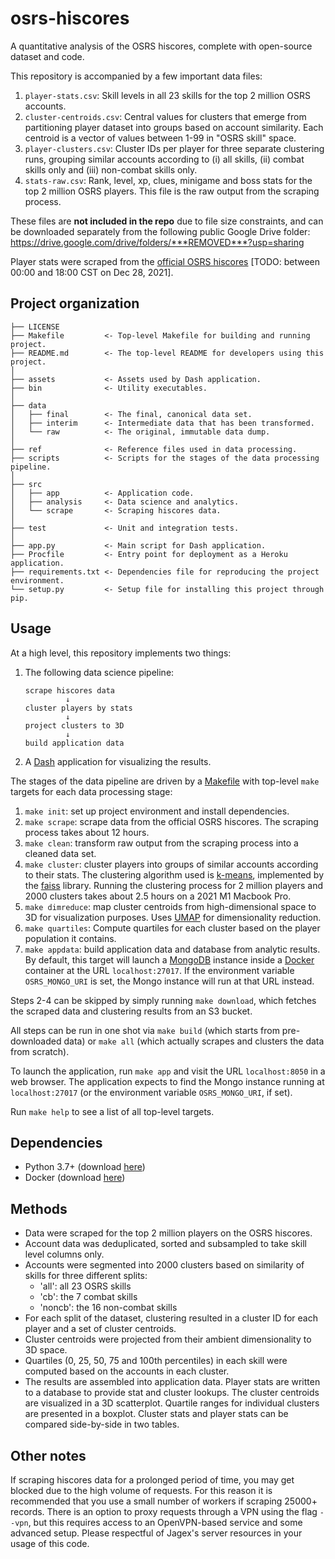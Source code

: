 osrs-hiscores
=============

A quantitative analysis of the OSRS hiscores, complete with open-source dataset and code.

This repository is accompanied by a few important data files:

1. `player-stats.csv`: Skill levels in all 23 skills for the top 2 million OSRS accounts.
2. `cluster-centroids.csv`: Central values for clusters that emerge from partitioning player dataset into groups based on account similarity. Each centroid is a vector of values between 1-99 in "OSRS skill" space.
3. `player-clusters.csv`: Cluster IDs per player for three separate clustering runs, grouping similar accounts according to (i) all skills, (ii) combat skills only and (iii) non-combat skills only.
4. `stats-raw.csv`: Rank, level, xp, clues, minigame and boss stats for the top 2 million OSRS players. This file is the raw output from the scraping process.

These files are **not included in the repo** due to file size constraints, and can be downloaded separately from the following public Google Drive folder: <https://drive.google.com/drive/folders/***REMOVED***?usp=sharing>

Player stats were scraped from the [official OSRS hiscores](https://secure.runescape.com/m=hiscore_oldschool/overall) [TODO: between 00:00 and 18:00 CST on Dec 28, 2021].

Project organization
--------------------

    ├── LICENSE
    ├── Makefile         <- Top-level Makefile for building and running project.
    ├── README.md        <- The top-level README for developers using this project.
    │
    ├── assets           <- Assets used by Dash application.           
    ├── bin              <- Utility executables.
    │
    ├── data
    │   ├── final        <- The final, canonical data set.
    │   ├── interim      <- Intermediate data that has been transformed.
    │   └── raw          <- The original, immutable data dump.
    │
    ├── ref              <- Reference files used in data processing.
    ├── scripts          <- Scripts for the stages of the data processing pipeline.
    │
    ├── src
    │   ├── app          <- Application code.
    │   ├── analysis     <- Data science and analytics.
    │   └── scrape       <- Scraping hiscores data.
    │
    ├── test             <- Unit and integration tests.
    │
    ├── app.py           <- Main script for Dash application.
    ├── Procfile         <- Entry point for deployment as a Heroku application.
    ├── requirements.txt <- Dependencies file for reproducing the project environment.
    └── setup.py         <- Setup file for installing this project through pip.

Usage
-----

At a high level, this repository implements two things:

1. The following data science pipeline:

    ```
    scrape hiscores data
             ↓
    cluster players by stats
             ↓
    project clusters to 3D
             ↓
    build application data
    ```

2. A [Dash](https://plotly.com/dash/) application for visualizing the results.

The stages of the data pipeline are driven by a [Makefile](https://opensource.com/article/18/8/what-how-makefile) with top-level `make` targets for each data processing stage:

1. `make init`: set up project environment and install dependencies.
2. `make scrape`: scrape data from the official OSRS hiscores. The scraping process takes about 12 hours.
3. `make clean`: transform raw output from the scraping process into a cleaned data set.
4. `make cluster`: cluster players into groups of similar accounts according to their stats. The clustering algorithm used is [k-means](https://en.wikipedia.org/wiki/K-means_clustering), implemented by the [faiss](https://github.com/facebookresearch/faiss) library. Running the clustering process for 2 million players and 2000 clusters takes about 2.5 hours on a 2021 M1 Macbook Pro.
5. `make dimreduce`: map cluster centroids from high-dimensional space to 3D for visualization purposes. Uses [UMAP](https://umap-learn.readthedocs.io/en/latest/index.html#) for dimensionality reduction.
6. `make quartiles`: Compute quartiles for each cluster based on the player population it contains.
7. `make appdata`: build application data and database from analytic results. By default, this target will launch a [MongoDB](https://www.mongodb.com/) instance inside a [Docker](https://www.docker.com/) container at the URL `localhost:27017`. If the environment variable `OSRS_MONGO_URI` is set, the Mongo instance will run at that URL instead.

Steps 2-4 can be skipped by simply running `make download`, which fetches the scraped data and clustering results from an S3 bucket.

All steps can be run in one shot via `make build` (which starts from pre-downloaded data) or `make all` (which actually scrapes and clusters the data from scratch).

To launch the application, run `make app` and visit the URL `localhost:8050` in a web browser. The application expects to find the Mongo instance running at `localhost:27017` (or the environment variable `OSRS_MONGO_URI`, if set).

Run `make help` to see a list of all top-level targets.

Dependencies
------------

* Python 3.7+ (download [here](https://www.python.org/downloads/))
* Docker (download [here](https://docs.docker.com/get-docker/))

Methods
-------

* Data were scraped for the top 2 million players on the OSRS hiscores.
* Account data was deduplicated, sorted and subsampled to take skill level columns only.
* Accounts were segmented into 2000 clusters based on similarity of skills for three different splits:
  * 'all': all 23 OSRS skills
  * 'cb': the 7 combat skills
  * 'noncb': the 16 non-combat skills
* For each split of the dataset, clustering resulted in a cluster ID for each player and a set of cluster centroids.
* Cluster centroids were projected from their ambient dimensionality to 3D space.
* Quartiles (0, 25, 50, 75 and 100th percentiles) in each skill were computed based on the accounts in each cluster.
* The results are assembled into application data. Player stats are written to a database to provide stat and cluster lookups. The cluster centroids are visualized in a 3D scatterplot. Quartile ranges for individual clusters are presented in a boxplot. Cluster stats and player stats can be compared side-by-side in two tables.

Other notes
-----------

If scraping hiscores data for a prolonged period of time, you may get blocked due to the high volume of requests. For this reason it is recommended that you use a small number of workers if scraping 25000+ records. There is an option to proxy requests through a VPN using the flag `--vpn`, but this requires access to an OpenVPN-based service and some advanced setup. Please respectful of Jagex's server resources in your usage of this code.
